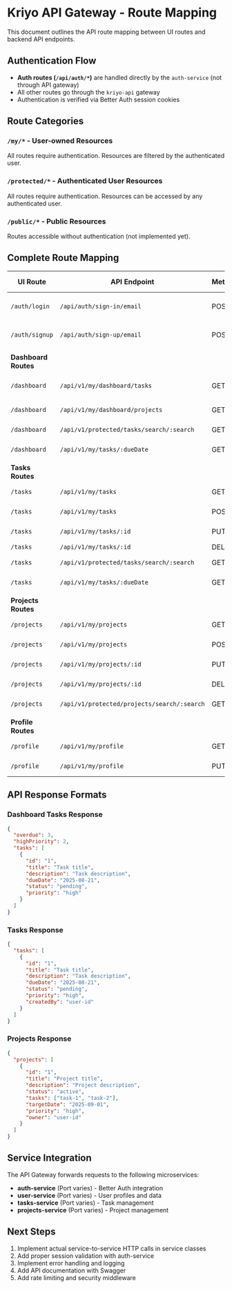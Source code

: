 # Kriyo API Gateway - Route Mapping

This document outlines the API route mapping between UI routes and backend API endpoints.

## Authentication Flow

- **Auth routes (`/api/auth/*`)** are handled directly by the `auth-service` (not through API gateway)
- All other routes go through the `kriyo-api` gateway
- Authentication is verified via Better Auth session cookies

## Route Categories

### `/my/*` - User-owned Resources

All routes require authentication. Resources are filtered by the authenticated user.

### `/protected/*` - Authenticated User Resources

All routes require authentication. Resources can be accessed by any authenticated user.

### `/public/*` - Public Resources

Routes accessible without authentication (not implemented yet).

## Complete Route Mapping

| UI Route             | API Endpoint                                | Method | Auth Level | Description             |
| -------------------- | ------------------------------------------- | ------ | ---------- | ----------------------- |
| `/auth/login`        | `/api/auth/sign-in/email`                   | POST   | Public     | Direct to auth-service  |
| `/auth/signup`       | `/api/auth/sign-up/email`                   | POST   | Public     | Direct to auth-service  |
|                      |                                             |        |            |                         |
| **Dashboard Routes** |                                             |        |            |                         |
| `/dashboard`         | `/api/v1/my/dashboard/tasks`                | GET    | My         | Dashboard tasks summary |
| `/dashboard`         | `/api/v1/my/dashboard/projects`             | GET    | My         | Dashboard projects      |
| `/dashboard`         | `/api/v1/protected/tasks/search/:search`    | GET    | Protected  | Search tasks            |
| `/dashboard`         | `/api/v1/my/tasks/:dueDate`                 | GET    | My         | Tasks by date           |
|                      |                                             |        |            |                         |
| **Tasks Routes**     |                                             |        |            |                         |
| `/tasks`             | `/api/v1/my/tasks`                          | GET    | My         | Get user's tasks        |
| `/tasks`             | `/api/v1/my/tasks`                          | POST   | My         | Create new task         |
| `/tasks`             | `/api/v1/my/tasks/:id`                      | PUT    | My         | Update task             |
| `/tasks`             | `/api/v1/my/tasks/:id`                      | DELETE | My         | Delete task             |
| `/tasks`             | `/api/v1/protected/tasks/search/:search`    | GET    | Protected  | Search tasks            |
| `/tasks`             | `/api/v1/my/tasks/:dueDate`                 | GET    | My         | Tasks by due date       |
|                      |                                             |        |            |                         |
| **Projects Routes**  |                                             |        |            |                         |
| `/projects`          | `/api/v1/my/projects`                       | GET    | My         | Get user's projects     |
| `/projects`          | `/api/v1/my/projects`                       | POST   | My         | Create new project      |
| `/projects`          | `/api/v1/my/projects/:id`                   | PUT    | My         | Update project          |
| `/projects`          | `/api/v1/my/projects/:id`                   | DELETE | My         | Delete project          |
| `/projects`          | `/api/v1/protected/projects/search/:search` | GET    | Protected  | Search projects         |
|                      |                                             |        |            |                         |
| **Profile Routes**   |                                             |        |            |                         |
| `/profile`           | `/api/v1/my/profile`                        | GET    | My         | Get user profile        |
| `/profile`           | `/api/v1/my/profile`                        | PUT    | My         | Update profile          |

## API Response Formats

### Dashboard Tasks Response

```json
{
  "overdue": 3,
  "highPriority": 2,
  "tasks": [
    {
      "id": "1",
      "title": "Task title",
      "description": "Task description",
      "dueDate": "2025-08-21",
      "status": "pending",
      "priority": "high"
    }
  ]
}
```

### Tasks Response

```json
{
  "tasks": [
    {
      "id": "1",
      "title": "Task title",
      "description": "Task description",
      "dueDate": "2025-08-21",
      "status": "pending",
      "priority": "high",
      "createdBy": "user-id"
    }
  ]
}
```

### Projects Response

```json
{
  "projects": [
    {
      "id": "1",
      "title": "Project title",
      "description": "Project description",
      "status": "active",
      "tasks": ["task-1", "task-2"],
      "targetDate": "2025-09-01",
      "priority": "high",
      "owner": "user-id"
    }
  ]
}
```

## Service Integration

The API Gateway forwards requests to the following microservices:

- **auth-service** (Port varies) - Better Auth integration
- **user-service** (Port varies) - User profiles and data
- **tasks-service** (Port varies) - Task management
- **projects-service** (Port varies) - Project management

## Next Steps

1. Implement actual service-to-service HTTP calls in service classes
2. Add proper session validation with auth-service
3. Implement error handling and logging
4. Add API documentation with Swagger
5. Add rate limiting and security middleware
